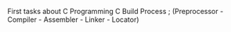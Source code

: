 First tasks about C Programming
C Build Process ; (Preprocessor - Compiler - Assembler - Linker - Locator)
